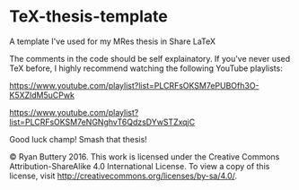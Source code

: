 # TeX-thesis-template
A template I've used for my MRes thesis in Share LaTeX

The comments in the code should be self explainatory. If you've never used TeX before, I highly recommend watching the following YouTube playlists: 

https://www.youtube.com/playlist?list=PLCRFsOKSM7ePUBOfh3O-K5XZldM5uCPwk 

https://www.youtube.com/playlist?list=PLCRFsOKSM7eNGNghvT6QdzsDYwSTZxqjC

Good luck champ! Smash that thesis!

© Ryan Buttery 2016. This work is licensed under the Creative Commons Attribution-ShareAlike 4.0 International License. To view a copy of this license, visit http://creativecommons.org/licenses/by-sa/4.0/.
